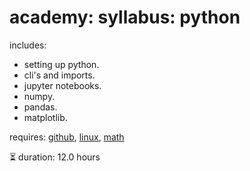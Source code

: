# academy: syllabus: python

includes:
- setting up python.
- cli's and imports.
- jupyter notebooks.
- numpy.
- pandas.
- matplotlib.

requires: [github](./github.md), [linux](./linux.md), [math](./math.md)

⏳ duration: 12.0 hours
